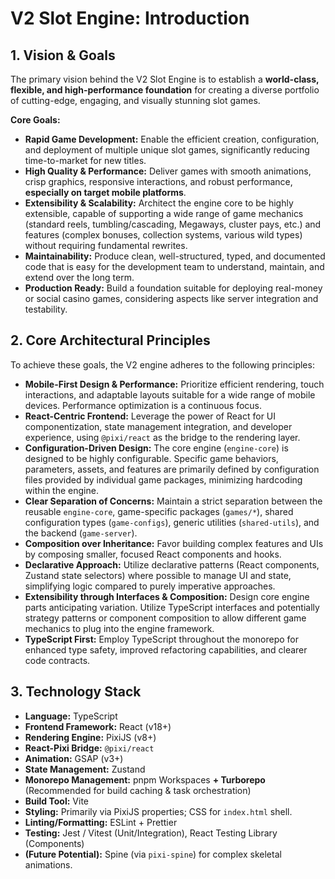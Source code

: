 # V2 Slot Engine: Introduction

## 1. Vision & Goals

The primary vision behind the V2 Slot Engine is to establish a **world-class, flexible, and high-performance foundation** for creating a diverse portfolio of cutting-edge, engaging, and visually stunning slot games.

**Core Goals:**

*   **Rapid Game Development:** Enable the efficient creation, configuration, and deployment of multiple unique slot games, significantly reducing time-to-market for new titles.
*   **High Quality & Performance:** Deliver games with smooth animations, crisp graphics, responsive interactions, and robust performance, **especially on target mobile platforms**.
*   **Extensibility & Scalability:** Architect the engine core to be highly extensible, capable of supporting a wide range of game mechanics (standard reels, tumbling/cascading, Megaways, cluster pays, etc.) and features (complex bonuses, collection systems, various wild types) without requiring fundamental rewrites.
*   **Maintainability:** Produce clean, well-structured, typed, and documented code that is easy for the development team to understand, maintain, and extend over the long term.
*   **Production Ready:** Build a foundation suitable for deploying real-money or social casino games, considering aspects like server integration and testability.

## 2. Core Architectural Principles

To achieve these goals, the V2 engine adheres to the following principles:

*   **Mobile-First Design & Performance:** Prioritize efficient rendering, touch interactions, and adaptable layouts suitable for a wide range of mobile devices. Performance optimization is a continuous focus.
*   **React-Centric Frontend:** Leverage the power of React for UI componentization, state management integration, and developer experience, using `@pixi/react` as the bridge to the rendering layer.
*   **Configuration-Driven Design:** The core engine (`engine-core`) is designed to be highly configurable. Specific game behaviors, parameters, assets, and features are primarily defined by configuration files provided by individual game packages, minimizing hardcoding within the engine.
*   **Clear Separation of Concerns:** Maintain a strict separation between the reusable `engine-core`, game-specific packages (`games/*`), shared configuration types (`game-configs`), generic utilities (`shared-utils`), and the backend (`game-server`).
*   **Composition over Inheritance:** Favor building complex features and UIs by composing smaller, focused React components and hooks.
*   **Declarative Approach:** Utilize declarative patterns (React components, Zustand state selectors) where possible to manage UI and state, simplifying logic compared to purely imperative approaches.
*   **Extensibility through Interfaces & Composition:** Design core engine parts anticipating variation. Utilize TypeScript interfaces and potentially strategy patterns or component composition to allow different game mechanics to plug into the engine framework.
*   **TypeScript First:** Employ TypeScript throughout the monorepo for enhanced type safety, improved refactoring capabilities, and clearer code contracts.

## 3. Technology Stack

*   **Language:** TypeScript
*   **Frontend Framework:** React (v18+)
*   **Rendering Engine:** PixiJS (v8+)
*   **React-Pixi Bridge:** `@pixi/react`
*   **Animation:** GSAP (v3+)
*   **State Management:** Zustand
*   **Monorepo Management:** pnpm Workspaces **+ Turborepo** (Recommended for build caching & task orchestration)
*   **Build Tool:** Vite
*   **Styling:** Primarily via PixiJS properties; CSS for `index.html` shell.
*   **Linting/Formatting:** ESLint + Prettier
*   **Testing:** Jest / Vitest (Unit/Integration), React Testing Library (Components)
*   **(Future Potential):** Spine (via `pixi-spine`) for complex skeletal animations.
